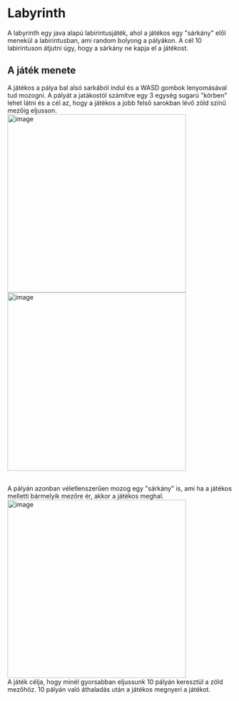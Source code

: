# Labyrinth
A labyrinth egy java alapú labirintusjáték, ahol a játékos egy "sárkány" elől menekül a labirintusban, ami random bolyong a pályákon. A cél 10 labirintuson átjutni úgy, hogy a sárkány ne kapja el a játékost.

## A játék menete
A játékos a pálya bal alsó sarkából indul és a WASD gombok lenyomásával tud mozogni. A pályát a jatákostól számítve egy 3 egység sugarú "körben" lehet látni és a cél az, hogy a játékos a jobb felső sarokban lévő zöld színű mezőig eljusson. <br>
<img width="400" alt="image" src="https://github.com/user-attachments/assets/c46f9490-73a7-4b7b-b2b7-5fd3ca3271e9" />
<img width="400" alt="image" src="https://github.com/user-attachments/assets/70eff9d3-db60-41e5-bf9d-3b0e8910bbc9" />

<br>A pályán azonban véletlenszerűen mozog egy "sárkány" is, ami ha a játékos melletti bármelyik mezőre ér, akkor a játékos meghal.
<img width="400" alt="image" src="https://github.com/user-attachments/assets/5fcdbeb6-18d2-4e81-8c37-18b4041e5559" />
<br>
A játék célja, hogy minél gyorsabban eljussunk 10 pályán keresztül a zöld mezőhöz. 10 pályán való áthaladás után a játékos megnyeri a játékot.
